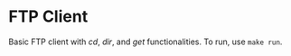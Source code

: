 # FTP Client
Basic FTP client with <i>cd</i>, <i>dir</i>, and <i>get</i> functionalities.
To run, use ``make run``.
